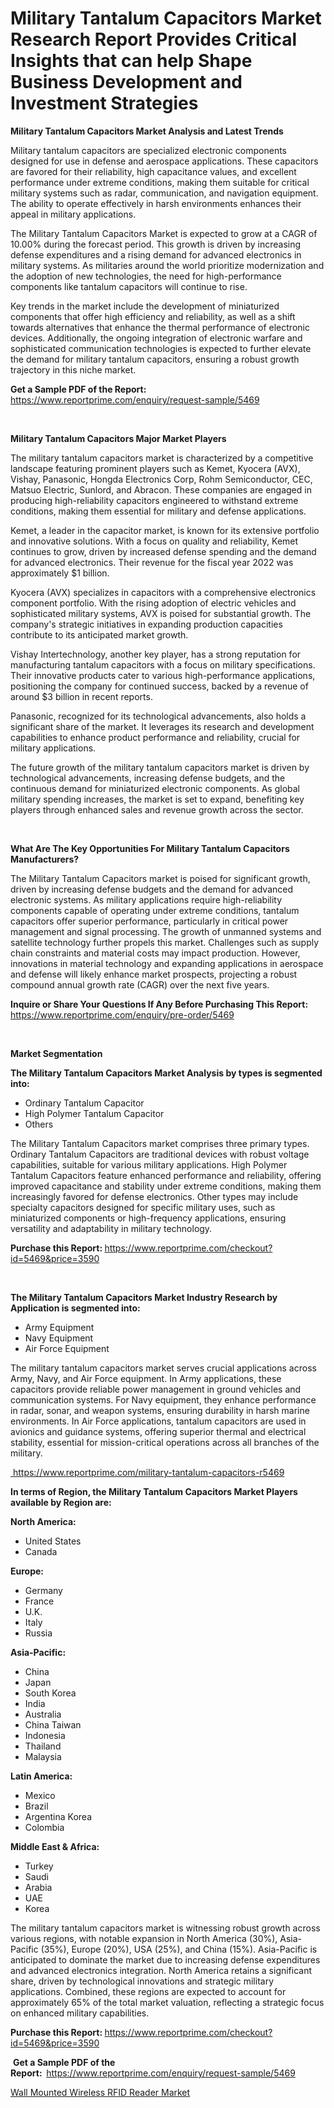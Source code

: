 <p><h1>Military Tantalum Capacitors Market Research Report Provides Critical Insights that can help Shape Business Development and Investment Strategies</h1></p><p><strong>Military Tantalum Capacitors Market Analysis and Latest Trends</strong></p>
<p><p>Military tantalum capacitors are specialized electronic components designed for use in defense and aerospace applications. These capacitors are favored for their reliability, high capacitance values, and excellent performance under extreme conditions, making them suitable for critical military systems such as radar, communication, and navigation equipment. The ability to operate effectively in harsh environments enhances their appeal in military applications.</p><p>The Military Tantalum Capacitors Market is expected to grow at a CAGR of 10.00% during the forecast period. This growth is driven by increasing defense expenditures and a rising demand for advanced electronics in military systems. As militaries around the world prioritize modernization and the adoption of new technologies, the need for high-performance components like tantalum capacitors will continue to rise.</p><p>Key trends in the market include the development of miniaturized components that offer high efficiency and reliability, as well as a shift towards alternatives that enhance the thermal performance of electronic devices. Additionally, the ongoing integration of electronic warfare and sophisticated communication technologies is expected to further elevate the demand for military tantalum capacitors, ensuring a robust growth trajectory in this niche market.</p></p>
<p><strong>Get a Sample PDF of the Report:&nbsp;</strong> <a href="https://www.reportprime.com/enquiry/request-sample/5469?utm_campaign=2625&utm_medium=2&utm_source=Github&utm_content=ia&utm_term=19032025&utm_id=military-tantalum-capacitors">https://www.reportprime.com/enquiry/request-sample/5469</a></p>
<p>&nbsp;</p>
<p><strong>Military Tantalum Capacitors Major Market Players</strong></p>
<p><p>The military tantalum capacitors market is characterized by a competitive landscape featuring prominent players such as Kemet, Kyocera (AVX), Vishay, Panasonic, Hongda Electronics Corp, Rohm Semiconductor, CEC, Matsuo Electric, Sunlord, and Abracon. These companies are engaged in producing high-reliability capacitors engineered to withstand extreme conditions, making them essential for military and defense applications.</p><p>Kemet, a leader in the capacitor market, is known for its extensive portfolio and innovative solutions. With a focus on quality and reliability, Kemet continues to grow, driven by increased defense spending and the demand for advanced electronics. Their revenue for the fiscal year 2022 was approximately $1 billion.</p><p>Kyocera (AVX) specializes in capacitors with a comprehensive electronics component portfolio. With the rising adoption of electric vehicles and sophisticated military systems, AVX is poised for substantial growth. The company's strategic initiatives in expanding production capacities contribute to its anticipated market growth.</p><p>Vishay Intertechnology, another key player, has a strong reputation for manufacturing tantalum capacitors with a focus on military specifications. Their innovative products cater to various high-performance applications, positioning the company for continued success, backed by a revenue of around $3 billion in recent reports.</p><p>Panasonic, recognized for its technological advancements, also holds a significant share of the market. It leverages its research and development capabilities to enhance product performance and reliability, crucial for military applications.</p><p>The future growth of the military tantalum capacitors market is driven by technological advancements, increasing defense budgets, and the continuous demand for miniaturized electronic components. As global military spending increases, the market is set to expand, benefiting key players through enhanced sales and revenue growth across the sector.</p></p>
<p>&nbsp;</p>
<p><strong>What Are The Key Opportunities For Military Tantalum Capacitors Manufacturers?</strong></p>
<p><p>The Military Tantalum Capacitors market is poised for significant growth, driven by increasing defense budgets and the demand for advanced electronic systems. As military applications require high-reliability components capable of operating under extreme conditions, tantalum capacitors offer superior performance, particularly in critical power management and signal processing. The growth of unmanned systems and satellite technology further propels this market. Challenges such as supply chain constraints and material costs may impact production. However, innovations in material technology and expanding applications in aerospace and defense will likely enhance market prospects, projecting a robust compound annual growth rate (CAGR) over the next five years.</p></p>
<p><strong>Inquire or Share Your Questions If Any Before Purchasing This Report:</strong> <a href="https://www.reportprime.com/enquiry/pre-order/5469?utm_campaign=2625&utm_medium=2&utm_source=Github&utm_content=ia&utm_term=19032025&utm_id=military-tantalum-capacitors">https://www.reportprime.com/enquiry/pre-order/5469</a></p>
<p>&nbsp;</p>
<p><strong>Market Segmentation</strong></p>
<p><strong>The Military Tantalum Capacitors Market Analysis by types is segmented into:</strong></p>
<p><ul><li>Ordinary Tantalum Capacitor</li><li>High Polymer Tantalum Capacitor</li><li>Others</li></ul></p>
<p><p>The Military Tantalum Capacitors market comprises three primary types. Ordinary Tantalum Capacitors are traditional devices with robust voltage capabilities, suitable for various military applications. High Polymer Tantalum Capacitors feature enhanced performance and reliability, offering improved capacitance and stability under extreme conditions, making them increasingly favored for defense electronics. Other types may include specialty capacitors designed for specific military uses, such as miniaturized components or high-frequency applications, ensuring versatility and adaptability in military technology.</p></p>
<p><strong>Purchase this Report:&nbsp;</strong><a href="https://www.reportprime.com/checkout?id=5469&price=3590&utm_campaign=2625&utm_medium=2&utm_source=Github&utm_content=ia&utm_term=19032025&utm_id=military-tantalum-capacitors">https://www.reportprime.com/checkout?id=5469&price=3590</a></p>
<p>&nbsp;</p>
<p><strong>The Military Tantalum Capacitors Market Industry Research by Application is segmented into:</strong></p>
<p><ul><li>Army Equipment</li><li>Navy Equipment</li><li>Air Force Equipment</li></ul></p>
<p><p>The military tantalum capacitors market serves crucial applications across Army, Navy, and Air Force equipment. In Army applications, these capacitors provide reliable power management in ground vehicles and communication systems. For Navy equipment, they enhance performance in radar, sonar, and weapon systems, ensuring durability in harsh marine environments. In Air Force applications, tantalum capacitors are used in avionics and guidance systems, offering superior thermal and electrical stability, essential for mission-critical operations across all branches of the military.</p></p>
<p><a href="https://www.reportprime.com/military-tantalum-capacitors-r5469?utm_campaign=2625&utm_medium=2&utm_source=Github&utm_content=ia&utm_term=19032025&utm_id=military-tantalum-capacitors">&nbsp;https://www.reportprime.com/military-tantalum-capacitors-r5469</a></p>
<p><strong>In terms of Region, the Military Tantalum Capacitors Market Players available by Region are:</strong></p>
<p>
    <p> <strong> North America: </strong>
        <ul>
            <li>United States</li>
            <li>Canada</li>
        </ul>
        </p> 
    <p> <strong> Europe: </strong>
        <ul>
            <li>Germany</li>
            <li>France</li>
            <li>U.K.</li>
            <li>Italy</li>
            <li>Russia</li>
        </ul>
        </p> 
    <p> <strong> Asia-Pacific: </strong>
        <ul>
            <li>China</li>
            <li>Japan</li>
            <li>South Korea</li>
            <li>India</li>
            <li>Australia</li>
            <li>China Taiwan</li>
            <li>Indonesia</li>
            <li>Thailand</li>
            <li>Malaysia</li>
        </ul>
        </p> 
    <p> <strong> Latin America: </strong>
        <ul>
            <li>Mexico</li>
            <li>Brazil</li>
            <li>Argentina Korea</li>
            <li>Colombia</li>
        </ul>
        </p> 
    <p> <strong> Middle East & Africa: </strong>
        <ul>
            <li>Turkey</li>
            <li>Saudi</li>
            <li>Arabia</li>
            <li>UAE</li>
            <li>Korea</li>
        </ul>
    </p>
    </p>
<p><p>The military tantalum capacitors market is witnessing robust growth across various regions, with notable expansion in North America (30%), Asia-Pacific (35%), Europe (20%), USA (25%), and China (15%). Asia-Pacific is anticipated to dominate the market due to increasing defense expenditures and advanced electronics integration. North America retains a significant share, driven by technological innovations and strategic military applications. Combined, these regions are expected to account for approximately 65% of the total market valuation, reflecting a strategic focus on enhanced military capabilities.</p></p>
<p><strong>Purchase this Report: </strong><a href="https://www.reportprime.com/checkout?id=5469&price=3590&utm_campaign=2625&utm_medium=2&utm_source=Github&utm_content=ia&utm_term=19032025&utm_id=military-tantalum-capacitors">https://www.reportprime.com/checkout?id=5469&price=3590</a></p>
<p>&nbsp;<strong>Get a Sample PDF of the Report:&nbsp;&nbsp;</strong><a href="https://www.reportprime.com/enquiry/request-sample/5469?utm_campaign=2625&utm_medium=2&utm_source=Github&utm_content=ia&utm_term=19032025&utm_id=military-tantalum-capacitors">https://www.reportprime.com/enquiry/request-sample/5469</a></p>
<p><strong></strong></p>
<p><p><a href="https://github.com/pearlinewhite4692/Market-Research-Report-List-1/blob/main/wall-mounted-wireless-rfid-reader-market.md?utm_campaign=2625&utm_medium=2&utm_source=Github&utm_content=ia&utm_term=19032025&utm_id=military-tantalum-capacitors">Wall Mounted Wireless RFID Reader Market</a></p></p>